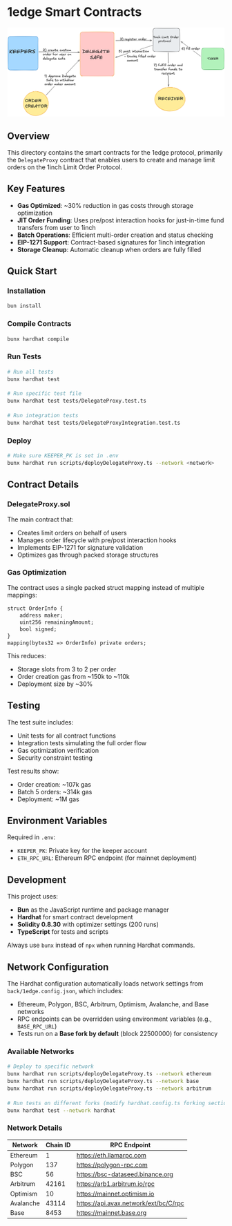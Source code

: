 # 1edge Smart Contracts

![DelegateProxy Order Flow](./assets/contract-order-flow.png)

## Overview

This directory contains the smart contracts for the 1edge protocol, primarily the `DelegateProxy` contract that enables users to create and manage limit orders on the 1inch Limit Order Protocol.

## Key Features

- **Gas Optimized**: ~30% reduction in gas costs through storage optimization
- **JIT Order Funding**: Uses pre/post interaction hooks for just-in-time fund transfers from user to 1inch
- **Batch Operations**: Efficient multi-order creation and status checking
- **EIP-1271 Support**: Contract-based signatures for 1inch integration
- **Storage Cleanup**: Automatic cleanup when orders are fully filled

## Quick Start

### Installation

```bash
bun install
```

### Compile Contracts

```bash
bunx hardhat compile
```

### Run Tests

```bash
# Run all tests
bunx hardhat test

# Run specific test file
bunx hardhat test tests/DelegateProxy.test.ts

# Run integration tests
bunx hardhat test tests/DelegateProxyIntegration.test.ts
```

### Deploy

```bash
# Make sure KEEPER_PK is set in .env
bunx hardhat run scripts/deployDelegateProxy.ts --network <network>
```

## Contract Details

### DelegateProxy.sol

The main contract that:

- Creates limit orders on behalf of users
- Manages order lifecycle with pre/post interaction hooks
- Implements EIP-1271 for signature validation
- Optimizes gas through packed storage structures

### Gas Optimization

The contract uses a single packed struct mapping instead of multiple mappings:

```solidity
struct OrderInfo {
    address maker;
    uint256 remainingAmount;
    bool signed;
}
mapping(bytes32 => OrderInfo) private orders;
```

This reduces:

- Storage slots from 3 to 2 per order
- Order creation gas from ~150k to ~110k
- Deployment size by ~30%

## Testing

The test suite includes:

- Unit tests for all contract functions
- Integration tests simulating the full order flow
- Gas optimization verification
- Security constraint testing

Test results show:

- Order creation: ~107k gas
- Batch 5 orders: ~314k gas
- Deployment: ~1M gas

## Environment Variables

Required in `.env`:

- `KEEPER_PK`: Private key for the keeper account
- `ETH_RPC_URL`: Ethereum RPC endpoint (for mainnet deployment)

## Development

This project uses:

- **Bun** as the JavaScript runtime and package manager
- **Hardhat** for smart contract development
- **Solidity 0.8.30** with optimizer settings (200 runs)
- **TypeScript** for tests and scripts

Always use `bunx` instead of `npx` when running Hardhat commands.

## Network Configuration

The Hardhat configuration automatically loads network settings from `back/1edge.config.json`, which includes:

- Ethereum, Polygon, BSC, Arbitrum, Optimism, Avalanche, and Base networks
- RPC endpoints can be overridden using environment variables (e.g., `BASE_RPC_URL`)
- Tests run on a **Base fork by default** (block 22500000) for consistency

### Available Networks

```bash
# Deploy to specific network
bunx hardhat run scripts/deployDelegateProxy.ts --network ethereum
bunx hardhat run scripts/deployDelegateProxy.ts --network base
bunx hardhat run scripts/deployDelegateProxy.ts --network arbitrum

# Run tests on different forks (modify hardhat.config.ts forking section)
bunx hardhat test --network hardhat
```

### Network Details

| Network   | Chain ID | RPC Endpoint                          |
| --------- | -------- | ------------------------------------- |
| Ethereum  | 1        | https://eth.llamarpc.com              |
| Polygon   | 137      | https://polygon-rpc.com               |
| BSC       | 56       | https://bsc-dataseed.binance.org      |
| Arbitrum  | 42161    | https://arb1.arbitrum.io/rpc          |
| Optimism  | 10       | https://mainnet.optimism.io           |
| Avalanche | 43114    | https://api.avax.network/ext/bc/C/rpc |
| Base      | 8453     | https://mainnet.base.org              |

